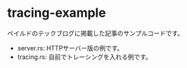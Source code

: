 # tracing-example

ペイルドのテックブログに掲載した記事のサンプルコードです。

- server.rs: HTTPサーバー版の例です。
- tracing.rs: 自前でトレーシングを入れる例です。

